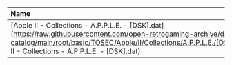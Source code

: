 |Name|Size|
|:---|---:|
|[Apple II - Collections - A.P.P.L.E. - [DSK].dat](https://raw.githubusercontent.com/open-retrogaming-archive/dat-catalog/main/root/basic/TOSEC/Apple/II/Collections/A.P.P.L.E./[DSK]/Apple II - Collections - A.P.P.L.E. - [DSK].dat)|856|
